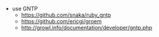 * use GNTP
  * https://github.com/snaka/ruby_gntp
  * https://github.com/ericgj/groem
  * http://growl.info/documentation/developer/gntp.php

